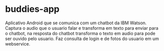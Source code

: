 # buddies-app
Aplicativo Android que se comunica com um chatbot da IBM Watson. Captura o audio que o usuario falar e transforma em texto para enviar para o chatbot, na resposta do chatbot transforma o texto em audio para pode ser ouvido pelo usuario. Faz consulta de login e de fotos do usuario em um webservice.
